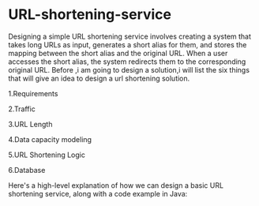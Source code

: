 # URL-shortening-service

Designing a simple URL shortening service involves creating a system that takes long URLs as input, generates a short alias for them, and stores the mapping between the short alias and the original URL. When a user accesses the short alias, the system redirects them to the corresponding original URL.
Before ,i am going to design a solution,i will list the six things that will give an idea to design a url shortening solution.

1.Requirements 

2.Traffic

3.URL Length

4.Data capacity modeling

5.URL Shortening Logic

6.Database

Here's a high-level explanation of how we can design a basic URL shortening service, along with a code example in Java:
